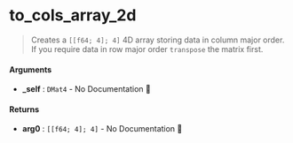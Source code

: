 # to\_cols\_array\_2d

>  Creates a `[[f64; 4]; 4]` 4D array storing data in column major order.
>  If you require data in row major order `transpose` the matrix first.

#### Arguments

- **\_self** : `DMat4` \- No Documentation 🚧

#### Returns

- **arg0** : `[[f64; 4]; 4]` \- No Documentation 🚧